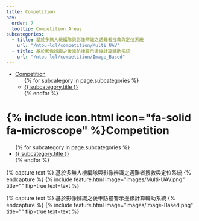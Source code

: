 ```yaml
---
title: Competition
nav:
  order: 7
  tooltip: Competition Areas
subcategories:
  - title: 基於多無人機編隊與影像辨識之遇難者搜救與定位系統
    url: "/ntou-lcl/competition/Multi_UAV"
  - title: 基於影像辨識之後車防撞警示邊緣計算輔助系統
    url: "/ntou-lcl/competition/Image_Based"
---
```


<nav class="navbar">
  <ul class="nav-list">
    <li class="nav-item dropdown">
      <a href="/ntou-lcl/competition/">Competition</a>
      <ul class="dropdown-menu">
        {% for subcategory in page.subcategories %}
            <li><a href="{{ subcategory.url }}">{{ subcategory.title }}</a></li>
        {% endfor %}
      </ul>
    </li>
  </ul>
</nav>

# {% include icon.html icon="fa-solid fa-microscope" %}Competition

<ul>
{% for subcategory in page.subcategories %}
  <li>
    <a href="{{ subcategory.url }}">{{ subcategory.title }}</a>
  </li>
{% endfor %}
</ul>


{% capture text %}
基於多無人機編隊與影像辨識之遇難者搜救與定位系統
{% endcapture %}
{%
  include feature.html
  image="images/Multi-UAV.png"
  title=""
  flip=true
  text=text
%}

{% capture text %}
基於影像辨識之後車防撞警示邊緣計算輔助系統
{% endcapture %}
{%
  include feature.html
  image="images/Image-Based.png"
  title=""
  flip=true
  text=text
%}
